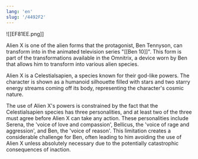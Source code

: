 ```yaml
---
lang: 'en'
slug: '/4492F2'
---
```


![[EF81EE.png]]

Alien X is one of the alien forms that the protagonist, Ben Tennyson, can transform into in the animated television series "[[Ben 10]]". This form is part of the transformations available in the Omnitrix, a device worn by Ben that allows him to transform into various alien species.

Alien X is a Celestialsapien, a species known for their god-like powers. The character is shown as a humanoid silhouette filled with stars and two starry energy streams coming off its body, representing the character's cosmic nature.

The use of Alien X's powers is constrained by the fact that the Celestialsapien species has three personalities, and at least two of the three must agree before Alien X can take any action. These personalities include Serena, the 'voice of love and compassion', Bellicus, the 'voice of rage and aggression', and Ben, the 'voice of reason'. This limitation creates a considerable challenge for Ben, often leading to him avoiding the use of Alien X unless absolutely necessary due to the potentially catastrophic consequences of inaction.
